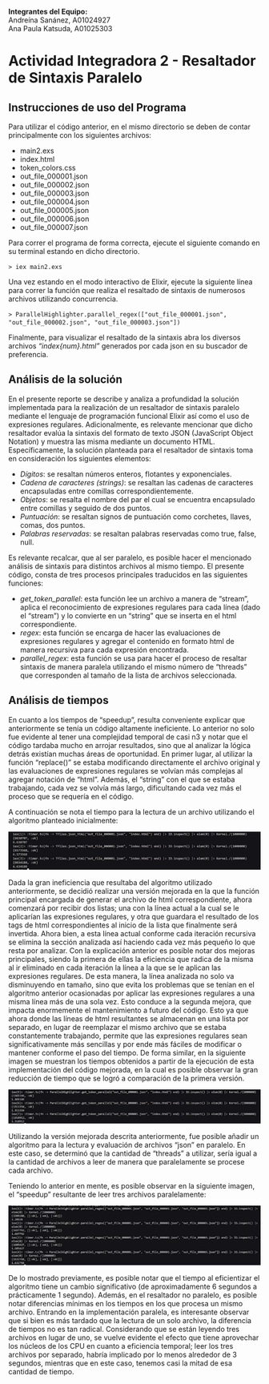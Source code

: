 <b> Integrantes del Equipo: </b><br>
Andreína Sanánez, A01024927 <br>
Ana Paula Katsuda, A01025303 <br>

# Actividad Integradora 2 - Resaltador de Sintaxis Paralelo

## Instrucciones de uso del Programa
Para utilizar el código anterior, en el mismo directorio se deben de contar principalmente con los siguientes archivos:
- main2.exs
- index.html
- token_colors.css
- out_file_000001.json
- out_file_000002.json
- out_file_000003.json
- out_file_000004.json
- out_file_000005.json
- out_file_000006.json
- out_file_000007.json

Para correr el programa de forma correcta, ejecute el siguiente comando en su terminal estando en dicho directorio.

    > iex main2.exs 

Una vez estando en el modo interactivo de Elixir, ejecute la siguiente línea para correr la función que realiza el resaltado de sintaxis de numerosos archivos utilizando concurrencia.

	> ParallelHighlighter.parallel_regex(["out_file_000001.json", "out_file_000002.json", "out_file_000003.json"])
Finalmente,  para visualizar el resaltado de la sintaxis abra los diversos archivos _“index{num}.html”_ generados por cada json en su buscador de preferencia.

## Análisis de la solución
En el presente reporte se describe y analiza a profundidad la solución implementada para la realización de un resaltador de sintaxis paralelo mediante el lenguaje de programación funcional Elixir así como el uso de expresiones regulares. Adicionalmente, es relevante mencionar que dicho resaltador evalúa la sintaxis del formato de texto JSON (JavaScript Object Notation) y muestra las misma mediante un documento HTML. Específicamente, la solución planteada para el resaltador de sintaxis toma en consideración los siguientes elementos:
- _Dígitos_: se resaltan números enteros, flotantes y exponenciales.
- _Cadena de caracteres (strings)_: se resaltan las cadenas de caracteres encapsuladas entre comillas correspondientemente. 
- _Objetos_: se resalta el nombre del par el cual se encuentra encapsulado entre comillas y seguido de dos puntos.
- _Puntuación_: se resaltan signos de puntuación como corchetes, llaves,  comas, dos puntos.
- _Palabras reservadas_: se resaltan palabras reservadas como true, false, null.
	
Es relevante recalcar, que al ser paralelo, es posible hacer el mencionado análisis de sintaxis para distintos archivos al mismo tiempo. El presente código, consta de tres procesos principales traducidos en las siguientes funciones: 
- _get_token_parallel_: esta función lee un archivo a manera de “stream”, aplica el reconocimiento de expresiones regulares para cada línea (dado el “stream”) y lo convierte en un “string” que se inserta en el html correspondiente. 
- _regex_: esta función se encarga de hacer las evaluaciones de expresiones regulares y agregar el contenido en formato html de manera recursiva para cada expresión encontrada. 
- _parallel_regex_: esta función se usa para hacer el proceso de resaltar sintaxis de manera paralela utilizando el mismo número de “threads” que corresponden al tamaño de la lista de archivos seleccionada.

## Análisis de tiempos
En cuanto a los tiempos de “speedup”, resulta conveniente explicar que anteriormente se tenía un código altamente ineficiente. Lo anterior no solo fue evidente al tener una complejidad temporal de casi n3 y notar que el código tardaba mucho en arrojar resultados, sino que al analizar la lógica detrás existían muchas áreas de oportunidad. En primer lugar, al utilizar la función “replace()” se estaba modificando directamente el archivo original y las evaluaciones de expresiones regulares se volvían más complejas al agregar notación de “html”. Además, el “string” con el que se estaba trabajando, cada vez se volvía más largo, dificultando cada vez más el proceso que se requería en el código. 

A continuación se nota el tiempo para la lectura de un archivo utilizando el algoritmo planteado inicialmente: 

![Tiempos algoritmo inicial](Images/Sintax_parallel_1.png)

Dada la gran ineficiencia que resultaba del algoritmo utilizado anteriormente, se decidió realizar una versión mejorada en la que la función principal encargada de generar el archivo de html correspondiente, ahora comenzará por recibir dos listas; una con la línea actual a la cual se le aplicarían las expresiones regulares, y otra que guardara el resultado de los tags de html correspondientes al inicio de la lista que finalmente será invertida. Ahora bien, a esta línea actual conforme cada iteración recursiva se elimina la sección analizada así haciendo cada vez más pequeño lo que resta por analizar. 
Con la explicación anterior es posible notar dos mejoras principales, siendo la primera de ellas la eficiencia que radica de la misma al ir eliminado en cada iteración la línea a la que se le aplican las expresiones regulares. De esta manera, la línea analizada no solo va disminuyendo en tamaño, sino que evita los problemas que se tenían en el algoritmo anterior ocasionadas por aplicar las expresiones regulares a una misma línea más de una sola vez. 
Esto conduce a la segunda mejora, que impacta enormemente el mantenimiento a futuro del código. Esto ya que ahora donde las líneas de html resultantes se almacenan en una lista por separado, en lugar de reemplazar el mismo archivo que se estaba constantemente trabajando, permite que las expresiones regulares sean significativamente más sencillas y por ende más fáciles de modificar o mantener conforme el paso del tiempo.
De forma similar, en la siguiente imagen se muestran los tiempos obtenidos a partir de la ejecución de esta implementación del código mejorada, en la cual es posible observar la gran reducción de tiempo que se logró a comparación de la primera versión.

![Tiempos algoritmo mejorado](Images/Sintax_parallel_2.png)

Utilizando la versión mejorada descrita anteriormente, fue posible añadir un algoritmo para la lectura y evaluación de archivos “json” en paralelo. En este caso, se determinó que la cantidad de “threads” a utilizar, sería igual a la cantidad de archivos a leer de manera que paralelamente se procese cada archivo. 
	
Teniendo lo anterior en mente, es posible observar en la siguiente imagen, el “speedup” resultante de leer tres archivos paralelamente: 

![Tiempos algoritmo con paralelo](Images/Sintax_parallel_3.png)

De lo mostrado previamente, es posible notar que el tiempo al eficientizar el algoritmo tiene un cambio significativo (de aproximadamente 6 segundos a prácticamente 1 segundo). Además, en el resaltador no paralelo, es posible notar diferencias mínimas en los tiempos en los que procesa un mismo archivo. Entrando en la implementación paralela, es interesante observar que si bien es más tardado que la lectura de un solo archivo, la diferencia de tiempos no es tan radical. Considerando que se están leyendo tres archivos en lugar de uno, se vuelve evidente el efecto que tiene aprovechar los núcleos de los CPU en cuanto a eficiencia temporal; leer los tres archivos por separado, habría implicado por lo menos alrededor de 3 segundos, mientras que en este caso, tenemos casi la mitad de esa cantidad de tiempo. 